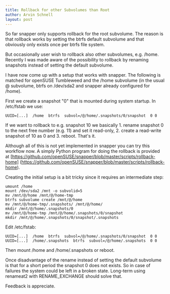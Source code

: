 ```yaml
---
title: Rollback for other Subvolumes than Root
author: Arvin Schnell
layout: post
---
```


So far snapper only supports rollback for the root subvolume. The
reason is that rollback works by setting the btrfs default subvolume
and that obviously only exists once per btrfs file system.

But occasionally user wish to rollback also other subvolumes, e.g.
/home. Recently I was made aware of the possibility to rollback by
renaming snapshots instead of setting the default subvolume.

I have now come up with a setup that works with snapper. The following
is matched for openSUSE Tumbleweed and the /home subvolume (in the
usual @ subvolume, btrfs on /dev/sda2 and snapper already configured
for /home).

First we create a snapshot "0" that is mounted during system
startup. In /etc/fstab we use:

~~~
UUID=[...]  /home  btrfs  subvol=/@/home/.snapshots/0/snapshot  0 0
~~~

If we want to rollback to e.g. snapshot 10 we basically 1. rename
snapshot 0 to the next free number (e.g. 11) and set it read-only,
2. create a read-write snapshot of 10 as 0 and 3. reboot. That's it.

Although all of this is not yet implemented in snapper you can try
this workflow now. A simply Python program for doing the rollback is
provided at
[https://github.com/openSUSE/snapper/blob/master/scripts/rollback-home]
(https://github.com/openSUSE/snapper/blob/master/scripts/rollback-home).

Creating the initial setup is a bit tricky since it requires an
intermediate step:

~~~
umount /home
mount /dev/sda2 /mnt -o subvolid=5
mv /mnt/@/home /mnt/@/home-tmp
btrfs subvolume create /mnt/@/home
mv /mnt/@/home-tmp/.snapshots/ /mnt/@/home/
mkdir /mnt/@/home/.snapshots/0
mv /mnt/@/home-tmp /mnt/@/home/.snapshots/0/snapshot
mkdir /mnt/@/home/.snapshots/0/snapshot/.snapshots
~~~

Edit /etc/fstab:

~~~
UUID=[...]  /home  btrfs  subvol=/@/home/.snapshots/0/snapshot  0 0
UUID=[...]  /home/.snapshots  btrfs  subvol=/@/home/.snapshots  0 0
~~~

Then mount /home and /home/.snapshots or reboot.

Once disadvantage of the rename instead of setting the default
subvolume is that for a short period the snapshot 0 does not
exists. So in case of failures the system could be left in a broken
state. Long-term using renameat2 with RENAME_EXCHANGE should solve
that.

Feedback is appreciate.
